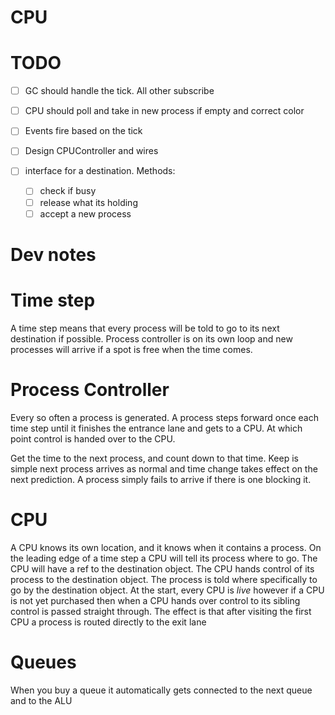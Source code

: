 # CPU

# TODO

- [ ] GC should handle the tick. All other subscribe
- [ ] CPU should poll and take in new process if empty and correct color

- [ ] Events fire based on the tick
- [ ] Design CPUController and wires
- [ ] interface for a destination. Methods:
    - [ ] check if busy
    - [ ] release what its holding
    - [ ] accept a new process

# Dev notes

# Time step

A time step means that every process will be told to go to its next destination if possible. Process controller is on its own loop and new processes will arrive if a spot is free when the time comes.

# Process Controller

Every so often a process is generated. A process steps forward once each time step until it finishes the entrance lane and gets to a CPU. At which point control is handed over to the CPU.

Get the time to the next process, and count down to that time. Keep is simple next process arrives as normal and time change takes effect on the next prediction. A process simply fails to arrive if there is one blocking it.


# CPU

A CPU knows its own location, and it knows when it contains a process. On the leading edge of a time step a CPU will tell its process where to go. The CPU will have a ref to the destination object. The CPU hands control of its process to the destination object. The process is told where specifically to go by the destination object. At the start, every CPU is *live* however if a CPU is not yet purchased then when a CPU hands over control to its sibling control is passed straight through. The effect is that after visiting the first CPU a process is routed directly to the exit lane

# Queues

When you buy a queue it automatically gets connected to the next queue and to the ALU
